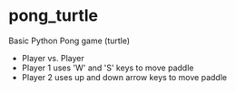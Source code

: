 # pong_turtle
Basic Python Pong game (turtle)
- Player vs. Player
- Player 1 uses 'W' and 'S' keys to move paddle
- Player 2 uses up and down arrow keys to move paddle
